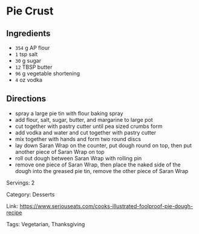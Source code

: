# Pie Crust

## Ingredients

- `354` g AP flour
- `1` tsp salt
- `30` g sugar
- `12` TBSP butter
- `96` g vegetable shortening
- `4` oz vodka

## Directions

- spray a large pie tin with flour baking spray
- add flour, salt, sugar, butter, and margarine to large pot
- cut together with pastry cutter until pea sized crumbs form
- add vodka and water and cut together with pastry cutter
- mix together with hands and form two round discs
- lay down Saran Wrap on the counter, put dough round on top, then put another piece of Saran Wrap on top
- roll out dough between Saran Wrap with rolling pin
- remove one piece of Saran Wrap, then place the naked side of the dough into the greased pie tin, remove the other piece of Saran Wrap

Servings: 2

Category: Desserts

Link: https://www.seriouseats.com/cooks-illustrated-foolproof-pie-dough-recipe

Tags: Vegetarian, Thanksgiving

